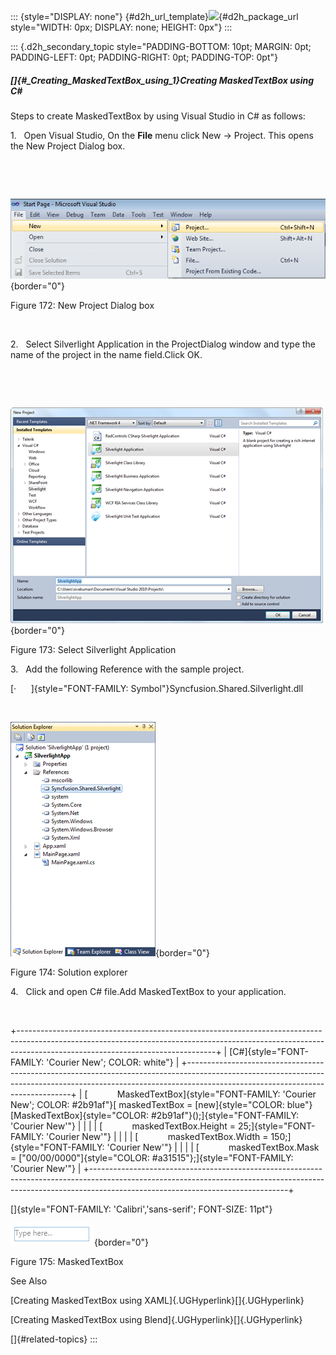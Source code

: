 ::: {style="DISPLAY: none"}
[](ms-xhelp:///?Id=d2h_url_template){#d2h_url_template}![](!package_url!){#d2h_package_url style="WIDTH: 0px; DISPLAY: none; HEIGHT: 0px"}
:::

::: {.d2h_secondary_topic style="PADDING-BOTTOM: 10pt; MARGIN: 0pt; PADDING-LEFT: 0pt; PADDING-RIGHT: 0pt; PADDING-TOP: 0pt"}
##### []{#_Creating_MaskedTextBox_using_1}Creating MaskedTextBox using C#

Steps to create MaskedTextBox by using Visual Studio in C# as follows:

1.   Open Visual Studio, On the **File** menu click New -\> Project. This opens the New Project Dialog box.

 

 

![Description: C:\\Documents and Settings\\labuser\\My Documents\\SL tools correct image.png](../ImagesExt/image261_45.png){border="0"}

Figure 172: New Project Dialog box

 

2.   Select Silverlight Application in the ProjectDialog window and type the name of the project in the name field.Click OK.

 

 

![](../ImagesExt/image261_46.png){border="0"}

Figure 173: Select Silverlight Application

3.   Add the following Reference with the sample project.

[·      ]{style="FONT-FAMILY: Symbol"}Syncfusion.Shared.Silverlight.dll

 

![](../ImagesExt/image261_47.png){border="0"}

Figure 174: Solution explorer

4.   Click and open C# file.Add MaskedTextBox to your application.

 

+-------------------------------------------------------------------------------------------------------------------------------------------------------------------------------------------------------------+
| [C#]{style="FONT-FAMILY: 'Courier New'; COLOR: white"}                                                                                                                                                      |
+-------------------------------------------------------------------------------------------------------------------------------------------------------------------------------------------------------------+
| [            MaskedTextBox]{style="FONT-FAMILY: 'Courier New'; COLOR: #2b91af"}[ maskedTextBox = [new]{style="COLOR: blue"} [MaskedTextBox]{style="COLOR: #2b91af"}();]{style="FONT-FAMILY: 'Courier New'"} |
|                                                                                                                                                                                                             |
| [            maskedTextBox.Height = 25;]{style="FONT-FAMILY: 'Courier New'"}                                                                                                                                |
|                                                                                                                                                                                                             |
| [            maskedTextBox.Width = 150;]{style="FONT-FAMILY: 'Courier New'"}                                                                                                                                |
|                                                                                                                                                                                                             |
| [            maskedTextBox.Mask = [\"00/00/0000\"]{style="COLOR: #a31515"};]{style="FONT-FAMILY: 'Courier New'"}                                                                                            |
+-------------------------------------------------------------------------------------------------------------------------------------------------------------------------------------------------------------+

[]{style="FONT-FAMILY: 'Calibri','sans-serif'; FONT-SIZE: 11pt"} 

![](../ImagesExt/image261_151.png){border="0"}

Figure 175: MaskedTextBox

See Also

[Creating MaskedTextBox using XAML]{.UGHyperlink}[]{.UGHyperlink}

[Creating MaskedTextBox using Blend]{.UGHyperlink}[]{.UGHyperlink}

[]{#related-topics}
:::

